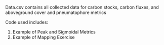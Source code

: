 Data.csv contains all collected data for carbon stocks, carbon fluxes, and aboveground cover and pneumatophore metrics

Code used includes:
1. Example of Peak and Sigmoidal Metrics
2. Example of Mapping Exercise
   
